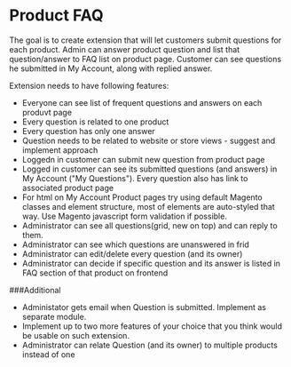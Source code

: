# Product FAQ
The goal is to create extension that will let customers submit questions for each product. 
Admin can answer product question and list that question/answer to FAQ list on product page. 
Customer can see questions he submitted in My Account, along with replied answer.

Extension needs to have following features:
* Everyone can see list of frequent questions and answers on each produvt page
* Every question is related to one product
* Every question has only one answer
* Question needs to be related to website or store views - suggest and implement approach
* Loggedn in customer can submit new question from product page
* Logged in customer can see its submitted questions (and answers) in My Account ("My Questions").
    Every question also has link to associated product page
* For html on My Account Product pages try using default Magento classes and element structure, most of
elements are auto-styled that way. Use Magento javascript form validation if possible.
* Administrator can see all questions(grid, new on top) and can reply to them.
* Administrator can see which questions are unanswered in frid
* Administrator can edit/delete every question (and its owner)
* Administrator can decide if specific question and its answer is listed in FAQ section of that product on frontend

###Additional
* Administator gets email when Question is submitted. Implement as separate module.
* Implement up to two more features of your choice that you think would be usable on such extension.
* Administrator can relate Question (and its owner) to multiple products instead of one
